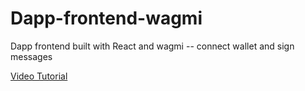 # Dapp-frontend-wagmi

Dapp frontend built with React and wagmi -- connect wallet and sign messages

[Video Tutorial](https://youtu.be/58iOalxN3U4)
